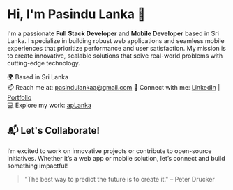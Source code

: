 # Hi, I'm Pasindu Lanka 👋

I'm a passionate **Full Stack Developer** and **Mobile Developer** based in Sri Lanka. I specialize in building robust web applications and seamless mobile experiences that prioritize performance and user satisfaction. My mission is to create innovative, scalable solutions that solve real-world problems with cutting-edge technology.

🌍 Based in Sri Lanka  
📫 Reach me at: pasindulankaa@gmail.com
🔗 Connect with me: [LinkedIn](www.linkedin.com/in/aplanka) | [Portfolio](https://aplanka.dev)  
💻 Explore my work: [apLanka](https://github.com/apLanka?tab=repositories)

## 📬 Let's Collaborate!
I’m excited to work on innovative projects or contribute to open-source initiatives. Whether it’s a web app or mobile solution, let’s connect and build something impactful!

> "The best way to predict the future is to create it." – Peter Drucker
